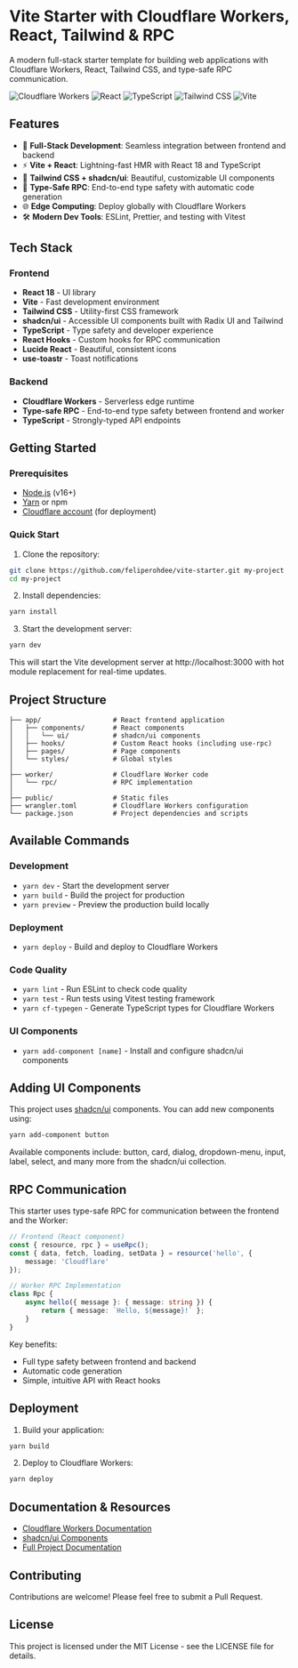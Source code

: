 # Vite Starter with Cloudflare Workers, React, Tailwind & RPC

A modern full-stack starter template for building web applications with Cloudflare Workers, React, Tailwind CSS, and type-safe RPC communication.

![Cloudflare Workers](https://img.shields.io/badge/Cloudflare_Workers-F38020?style=for-the-badge&logo=cloudflare&logoColor=white)
![React](https://img.shields.io/badge/React-61DAFB?style=for-the-badge&logo=react&logoColor=black)
![TypeScript](https://img.shields.io/badge/TypeScript-3178C6?style=for-the-badge&logo=typescript&logoColor=white)
![Tailwind CSS](https://img.shields.io/badge/Tailwind_CSS-06B6D4?style=for-the-badge&logo=tailwindcss&logoColor=white)
![Vite](https://img.shields.io/badge/Vite-646CFF?style=for-the-badge&logo=vite&logoColor=white)

## Features

- 🚀 **Full-Stack Development**: Seamless integration between frontend and backend
- ⚡ **Vite + React**: Lightning-fast HMR with React 18 and TypeScript
- 💅 **Tailwind CSS + shadcn/ui**: Beautiful, customizable UI components
- 🔄 **Type-Safe RPC**: End-to-end type safety with automatic code generation
- 🌐 **Edge Computing**: Deploy globally with Cloudflare Workers
- 🛠️ **Modern Dev Tools**: ESLint, Prettier, and testing with Vitest

## Tech Stack

### Frontend

- **React 18** - UI library
- **Vite** - Fast development environment
- **Tailwind CSS** - Utility-first CSS framework
- **shadcn/ui** - Accessible UI components built with Radix UI and Tailwind
- **TypeScript** - Type safety and developer experience
- **React Hooks** - Custom hooks for RPC communication
- **Lucide React** - Beautiful, consistent icons
- **use-toastr** - Toast notifications

### Backend

- **Cloudflare Workers** - Serverless edge runtime
- **Type-safe RPC** - End-to-end type safety between frontend and worker
- **TypeScript** - Strongly-typed API endpoints

## Getting Started

### Prerequisites

- [Node.js](https://nodejs.org/) (v16+)
- [Yarn](https://yarnpkg.com/) or npm
- [Cloudflare account](https://dash.cloudflare.com/sign-up) (for deployment)

### Quick Start

1. Clone the repository:

```bash
git clone https://github.com/feliperohdee/vite-starter.git my-project
cd my-project
```

2. Install dependencies:

```bash
yarn install
```

3. Start the development server:

```bash
yarn dev
```

This will start the Vite development server at http://localhost:3000 with hot module replacement for real-time updates.

## Project Structure

```
├── app/                  # React frontend application
│   ├── components/       # React components
│   │   └── ui/           # shadcn/ui components
│   ├── hooks/            # Custom React hooks (including use-rpc)
│   ├── pages/            # Page components
│   └── styles/           # Global styles
│
├── worker/               # Cloudflare Worker code
│   └── rpc/              # RPC implementation
│
├── public/               # Static files
├── wrangler.toml         # Cloudflare Workers configuration
└── package.json          # Project dependencies and scripts
```

## Available Commands

### Development

- `yarn dev` - Start the development server
- `yarn build` - Build the project for production
- `yarn preview` - Preview the production build locally

### Deployment

- `yarn deploy` - Build and deploy to Cloudflare Workers

### Code Quality

- `yarn lint` - Run ESLint to check code quality
- `yarn test` - Run tests using Vitest testing framework
- `yarn cf-typegen` - Generate TypeScript types for Cloudflare Workers

### UI Components

- `yarn add-component [name]` - Install and configure shadcn/ui components

## Adding UI Components

This project uses [shadcn/ui](https://ui.shadcn.com/) components. You can add new components using:

```bash
yarn add-component button
```

Available components include: button, card, dialog, dropdown-menu, input, label, select, and many more from the shadcn/ui collection.

## RPC Communication

This starter uses type-safe RPC for communication between the frontend and the Worker:

```typescript
// Frontend (React component)
const { resource, rpc } = useRpc();
const { data, fetch, loading, setData } = resource('hello', {
	message: 'Cloudflare'
});

// Worker RPC Implementation
class Rpc {
	async hello({ message }: { message: string }) {
		return { message: `Hello, ${message}!` };
	}
}
```

Key benefits:

- Full type safety between frontend and backend
- Automatic code generation
- Simple, intuitive API with React hooks

## Deployment

1. Build your application:

```bash
yarn build
```

2. Deploy to Cloudflare Workers:

```bash
yarn deploy
```

## Documentation & Resources

- [Cloudflare Workers Documentation](https://developers.cloudflare.com/workers/)
- [shadcn/ui Components](https://ui.shadcn.com/)
- [Full Project Documentation](https://github.com/feliperohdee/vite-starter/blob/main/README.md)

## Contributing

Contributions are welcome! Please feel free to submit a Pull Request.

## License

This project is licensed under the MIT License - see the LICENSE file for details.
